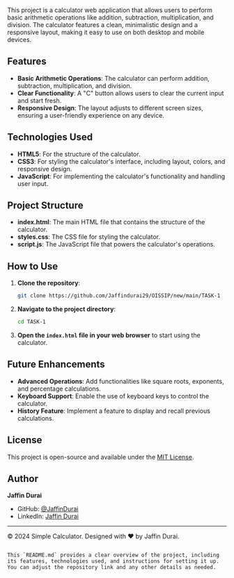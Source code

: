
This project is a  calculator web application that allows users to perform basic arithmetic operations like addition, subtraction, multiplication, and division. The calculator features a clean, minimalistic design and a responsive layout, making it easy to use on both desktop and mobile devices.

## Features

- **Basic Arithmetic Operations**: The calculator can perform addition, subtraction, multiplication, and division.
- **Clear Functionality**: A "C" button allows users to clear the current input and start fresh.
- **Responsive Design**: The layout adjusts to different screen sizes, ensuring a user-friendly experience on any device.

## Technologies Used

- **HTML5**: For the structure of the calculator.
- **CSS3**: For styling the calculator's interface, including layout, colors, and responsive design.
- **JavaScript**: For implementing the calculator's functionality and handling user input.

## Project Structure

- **index.html**: The main HTML file that contains the structure of the calculator.
- **styles.css**: The CSS file for styling the calculator.
- **script.js**: The JavaScript file that powers the calculator's operations.

## How to Use

1. **Clone the repository**:
   ```bash
   git clone https://github.com/Jaffindurai29/OISSIP/new/main/TASK-1
   ```
2. **Navigate to the project directory**:
   ```bash
   cd TASK-1
   ```
3. **Open the `index.html` file in your web browser** to start using the calculator.

## Future Enhancements

- **Advanced Operations**: Add functionalities like square roots, exponents, and percentage calculations.
- **Keyboard Support**: Enable the use of keyboard keys to control the calculator.
- **History Feature**: Implement a feature to display and recall previous calculations.

## License

This project is open-source and available under the [MIT License](LICENSE).

## Author

**Jaffin Durai**

- GitHub: [@JaffinDurai](https://github.com/Jaffindurai29)
- LinkedIn: [Jaffin Durai](https://www.linkedin.com/in/jaffin-durai-72242225b/)

---

© 2024 Simple Calculator. Designed with ❤️ by Jaffin Durai.
```

This `README.md` provides a clear overview of the project, including its features, technologies used, and instructions for setting it up. You can adjust the repository link and any other details as needed.
